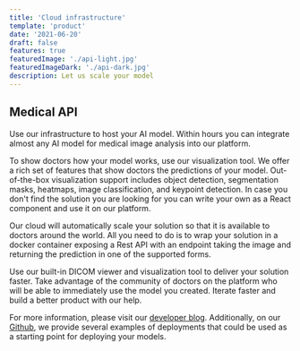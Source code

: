 ```yaml
---
title: 'Cloud infrastructure'
template: 'product'
date: '2021-06-20'
draft: false
features: true
featuredImage: './api-light.jpg'
featuredImageDark: './api-dark.jpg'
description: Let us scale your model
---
```


## Medical API

Use our infrastructure to host your AI model. 
Within hours you can integrate almost any AI model for medical
image analysis into our platform. 

To show doctors how your model works,
use our visualization tool.
We offer a rich set of features that show doctors
the predictions of your model.
Out-of-the-box visualization support includes object detection,
segmentation masks, heatmaps, image classification,
and keypoint detection.
In case you don't find the solution you are looking for
you can write your own as a React component and use it on our platform.

Our cloud will automatically scale your solution
so that it is available to doctors around the world.
All you need to do is to wrap your solution
in a docker container exposing a Rest API with an endpoint
taking the image and returning the prediction in one of the
supported forms.

Use our built-in DICOM viewer and visualization tool
to deliver your solution faster.
Take advantage of the community of doctors
on the platform who will be able to immediately use
the model you created. Iterate faster and build
a better product with our help. 

For more information, please visit our [developer blog](https://medvision.io/posts).
Additionally, on our [Github](https://github.com/medvision-io), we provide several examples of deployments that could be used as a starting point for deploying your models.